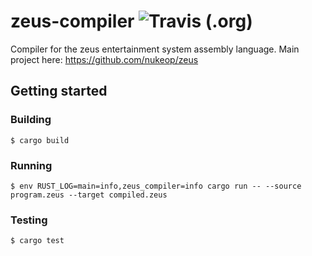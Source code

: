 # zeus-compiler ![Travis (.org)](https://img.shields.io/travis/nukeop/zeus-compiler.svg)
Compiler for the zeus entertainment system assembly language.
Main project here: https://github.com/nukeop/zeus

## Getting started

### Building

```shell
$ cargo build
```

### Running

```shell
$ env RUST_LOG=main=info,zeus_compiler=info cargo run -- --source program.zeus --target compiled.zeus
```

### Testing

```shell
$ cargo test
```
